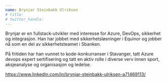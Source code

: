 ```yaml
---
name: Brynjar Steinbakk Ulriksen
# title: 
# twitter_handle: 
---
```

Brynjar er en fullstack-utvikler med interesse for Azure, DevOps, sikkerhet og integrasjon. Han har jobbet med sikkerhetsløsninger i Equinor og jobber nå som en del av sikkerhetsteamet i Sbanken.

 På fritiden har han vunnet to kode-konkurranser i Stavanger, tatt Azure devops expert sertifisering og tatt en aktiv rolle i diverse verv innen sport, aksjeanalyse og organisasjon og ledelse.

https://www.linkedin.com/in/brynjar-steinbakk-ulriksen-a71469113/
